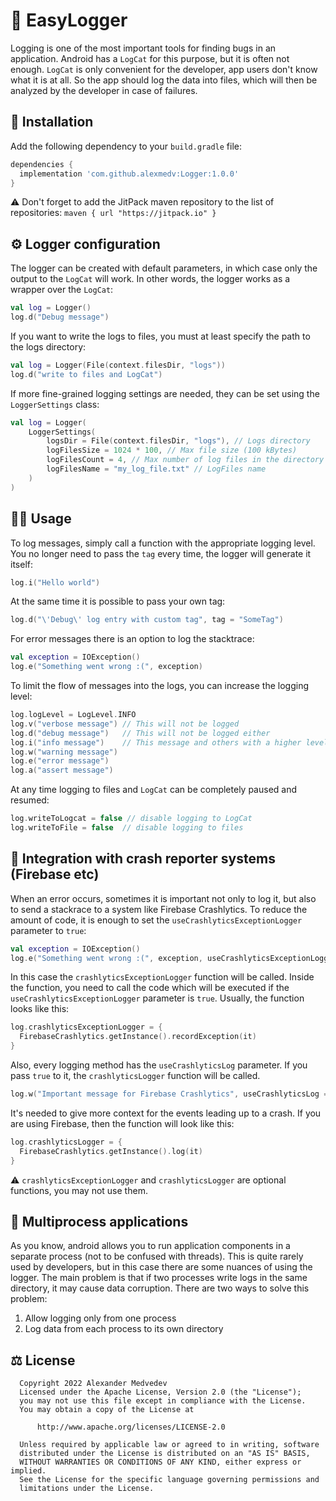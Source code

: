 # :memo: EasyLogger
Logging is one of the most important tools for finding bugs in an application. Android has a `LogCat` for this purpose, but it is often not enough. `LogCat` is only convenient for the developer, app users don't know what it is at all. So the app should log the data into files, which will then be analyzed by the developer in case of failures.

## :wrench: Installation
Add the following dependency to your `build.gradle` file:
```groovy
dependencies {
  implementation 'com.github.alexmedv:Logger:1.0.0'
}
```
:warning: Don't forget to add the JitPack maven repository to the list of repositories: `maven { url "https://jitpack.io" }`


## :gear: Logger configuration
The logger can be created with default parameters, in which case only the output to the `LogCat` will work. In other words, the logger works as a wrapper over the `LogCat`:
```kotlin
val log = Logger()
log.d("Debug message")
```
If you want to write the logs to files, you must at least specify the path to the logs directory:
```kotlin
val log = Logger(File(context.filesDir, "logs"))
log.d("write to files and LogCat")
```
If more fine-grained logging settings are needed, they can be set using the `LoggerSettings` class:
```kotlin
val log = Logger(
    LoggerSettings(
        logsDir = File(context.filesDir, "logs"), // Logs directory
        logFilesSize = 1024 * 100, // Max file size (100 kBytes)
        logFilesCount = 4, // Max number of log files in the directory
        logFilesName = "my_log_file.txt" // LogFiles name
    )
)
```
## :technologist: Usage
To log messages, simply call a function with the appropriate logging level. You no longer need to pass the `tag` every time, the logger will generate it itself:
```kotlin
log.i("Hello world")
```
At the same time it is possible to pass your own tag:
```kotlin
log.d("\'Debug\' log entry with custom tag", tag = "SomeTag")
```
For error messages there is an option to log the stacktrace:
```kotlin
val exception = IOException()
log.e("Something went wrong :(", exception)
```
To limit the flow of messages into the logs, you can increase the logging level:
```kotlin
log.logLevel = LogLevel.INFO
log.v("verbose message") // This will not be logged
log.d("debug message")   // This will not be logged either
log.i("info message")    // This message and others with a higher level will be logged
log.w("warning message")
log.e("error message")
log.a("assert message")
```
At any time logging to files and `LogCat` can be completely paused and resumed:
```kotlin
log.writeToLogcat = false // disable logging to LogCat
log.writeToFile = false  // disable logging to files
```
## :robot: Integration with crash reporter systems (Firebase etc)
When an error occurs, sometimes it is important not only to log it, but also to send a stackrace to a system like Firebase Crashlytics. To reduce the amount of code, it is enough to set the `useCrashlyticsExceptionLogger` parameter to `true`:
```kotlin
val exception = IOException()
log.e("Something went wrong :(", exception, useCrashlyticsExceptionLogger = true)
```
In this case the `crashlyticsExceptionLogger` function will be called. Inside the function, you need to call the code which will be executed if the `useCrashlyticsExceptionLogger` parameter is `true`. Usually, the function looks like this:
```kotlin
log.crashlyticsExceptionLogger = {
  FirebaseCrashlytics.getInstance().recordException(it)
}
```
Also, every logging method has the `useCrashlyticsLog` parameter.  If you pass `true` to it, the `crashlyticsLogger` function will be called. 
```kotlin
log.w("Important message for Firebase Crashlytics", useCrashlyticsLog = true)
```
It's needed to give more context for the events leading up to a crash. If you are using Firebase, then the function will look like this:
```kotlin
log.crashlyticsLogger = {
  FirebaseCrashlytics.getInstance().log(it)
}
```
:warning: `crashlyticsExceptionLogger` and `crashlyticsLogger` are optional functions, you may not use them.

## :rocket: Multiprocess applications
As you know, android allows you to run application components in a separate process (not to be confused with threads). This is quite rarely used by developers, but in this case there are some nuances of using the logger. The main problem is that if two processes write logs in the same directory, it may cause data corruption. There are two ways to solve this problem:
1) Allow logging only from one process
2) Log data from each process to its own directory

## :balance_scale: License
```
  Copyright 2022 Alexander Medvedev
  Licensed under the Apache License, Version 2.0 (the "License");
  you may not use this file except in compliance with the License.
  You may obtain a copy of the License at

      http://www.apache.org/licenses/LICENSE-2.0

  Unless required by applicable law or agreed to in writing, software
  distributed under the License is distributed on an "AS IS" BASIS,
  WITHOUT WARRANTIES OR CONDITIONS OF ANY KIND, either express or implied.
  See the License for the specific language governing permissions and
  limitations under the License.
```
